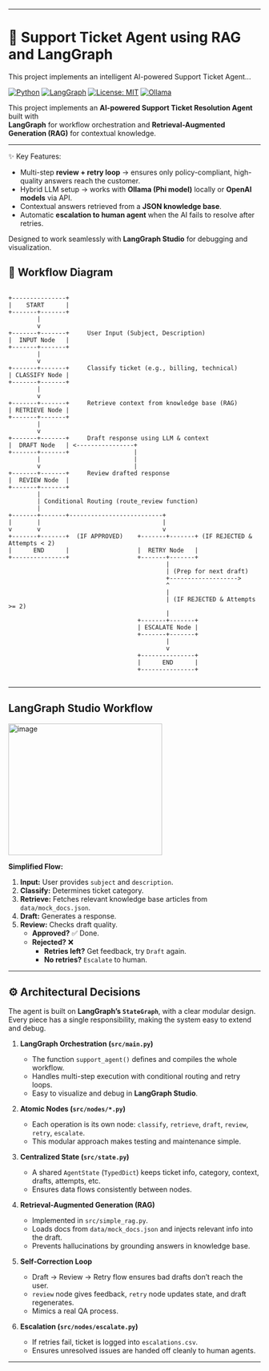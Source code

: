 -----
# 🤖 Support Ticket Agent using RAG and LangGraph
This project implements an intelligent AI-powered Support Ticket Agent...



[![Python](https://img.shields.io/badge/Python-3.10+-blue.svg)](https://www.python.org/)
[![LangGraph](https://img.shields.io/badge/LangGraph-Orchestration-orange)](https://langchain-ai.github.io/langgraph/)
[![License: MIT](https://img.shields.io/badge/License-MIT-green.svg)](https://opensource.org/licenses/MIT)
[![Ollama](https://img.shields.io/badge/Ollama-Phi%20Model-red)](https://ollama.com/)

This project implements an **AI-powered Support Ticket Resolution Agent** built with  
**LangGraph** for workflow orchestration and **Retrieval-Augmented Generation (RAG)** for contextual knowledge.  

-----

✨ Key Features:
- Multi-step **review + retry loop** → ensures only policy-compliant, high-quality answers reach the customer.  
- Hybrid LLM setup → works with **Ollama (Phi model)** locally or **OpenAI models** via API.  
- Contextual answers retrieved from a **JSON knowledge base**.  
- Automatic **escalation to human agent** when the AI fails to resolve after retries.  

Designed to work seamlessly with **LangGraph Studio** for debugging and visualization.



## 🧩 Workflow Diagram

```

+---------------+
|    START      |
+-------+-------+
        |
        v
+-------+-------+     User Input (Subject, Description)
|  INPUT Node   |
+-------+-------+
        |
        v
+-------+-------+     Classify ticket (e.g., billing, technical)
| CLASSIFY Node |
+-------+-------+
        |
        v
+-------+-------+     Retrieve context from knowledge base (RAG)
| RETRIEVE Node |
+-------+-------+
        |
        v
+-------+-------+     Draft response using LLM & context
|  DRAFT Node   | <----------------+
+-------+-------+                  |
        |                          |
        v                          |
+-------+-------+     Review drafted response
|  REVIEW Node  |
+-------+-------+
        |
        | Conditional Routing (route_review function)
        |
+-------+-------+--------------------------+
|       |                                  |
v       v                                  v
+-------+-------+  (IF APPROVED)    +-------+-------+ (IF REJECTED & Attempts < 2)
|      END      |                   |  RETRY Node   |
+---------------+                   +-------+-------+
                                            |
                                            | (Prep for next draft)
                                            +------------------->
                                            ^
                                            |
                                            | (IF REJECTED & Attempts >= 2)
                                            |
                                    +-------+-------+
                                    | ESCALATE Node |
                                    +-------+-------+
                                            |
                                            v
                                    +---------------+
                                    |      END      |
                                    +---------------+


```

----
## LangGraph Studio Workflow

<img width="307" height="263" alt="image" src="https://github.com/user-attachments/assets/c00ccc45-d0aa-49c0-a836-1f1fdd825d7d" />


**Simplified Flow:**

1.  **Input:** User provides `subject` and `description`.
2.  **Classify:** Determines ticket category.
3.  **Retrieve:** Fetches relevant knowledge base articles from `data/mock_docs.json`.
4.  **Draft:** Generates a response.
5.  **Review:** Checks draft quality.
      * **Approved?** ✅ Done.
      * **Rejected?** ❌
          * **Retries left?** Get feedback, try `Draft` again.
          * **No retries?** `Escalate` to human.

-----

## ⚙️ Architectural Decisions  

The agent is built on **LangGraph’s `StateGraph`**, with a clear modular design. Every piece has a single responsibility, making the system easy to extend and debug.  

1. **LangGraph Orchestration (`src/main.py`)**  
   - The function `support_agent()` defines and compiles the whole workflow.  
   - Handles multi-step execution with conditional routing and retry loops.  
   - Easy to visualize and debug in **LangGraph Studio**.  

2. **Atomic Nodes (`src/nodes/*.py`)**  
   - Each operation is its own node: `classify`, `retrieve`, `draft`, `review`, `retry`, `escalate`.  
   - This modular approach makes testing and maintenance simple.  

3. **Centralized State (`src/state.py`)**  
   - A shared `AgentState` (`TypedDict`) keeps ticket info, category, context, drafts, attempts, etc.  
   - Ensures data flows consistently between nodes.  

4. **Retrieval-Augmented Generation (RAG)**  
   - Implemented in `src/simple_rag.py`.  
   - Loads docs from `data/mock_docs.json` and injects relevant info into the draft.  
   - Prevents hallucinations by grounding answers in knowledge base.  

5. **Self-Correction Loop**  
   - Draft → Review → Retry flow ensures bad drafts don’t reach the user.  
   - `review` node gives feedback, `retry` node updates state, and draft regenerates.  
   - Mimics a real QA process.  

6. **Escalation (`src/nodes/escalate.py`)**  
   - If retries fail, ticket is logged into `escalations.csv`.  
   - Ensures unresolved issues are handed off cleanly to human agents. 



---